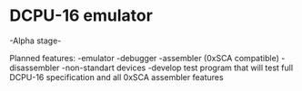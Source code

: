 DCPU-16 emulator
================
-Alpha stage-

Planned features:
 -emulator
 -debugger
 -assembler (0xSCA compatible)
 -disassembler
 -non-standart devices
 -develop test program that will test full DCPU-16 specification and all 0xSCA assembler features
